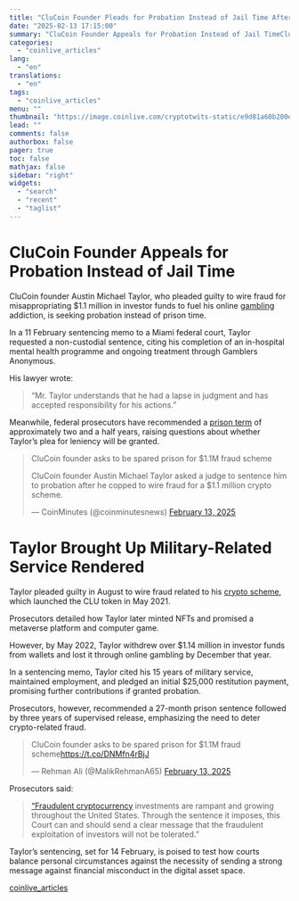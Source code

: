 ```yaml
---
title: "CluCoin Founder Pleads for Probation Instead of Jail Time After $1.1 Million Fraud Scheme: Is Leniency Warranted?"
date: "2025-02-13 17:15:00"
summary: "CluCoin Founder Appeals for Probation Instead of Jail TimeCluCoin founder Austin Michael Taylor, who pleaded guilty to wire fraud for misappropriating $1.1 million in investor funds to fuel his online gambling addiction, is seeking probation instead of prison time. In a 11 February sentencing memo to a Miami federal court,..."
categories:
  - "coinlive_articles"
lang:
  - "en"
translations:
  - "en"
tags:
  - "coinlive_articles"
menu: ""
thumbnail: "https://image.coinlive.com/cryptotwits-static/e9d81a60b200ed6ad23bb48b1ad2c3b4.jpeg"
lead: ""
comments: false
authorbox: false
pager: true
toc: false
mathjax: false
sidebar: "right"
widgets:
  - "search"
  - "recent"
  - "taglist"
---
```


CluCoin Founder Appeals for Probation Instead of Jail Time
==========================================================

CluCoin founder Austin Michael Taylor, who pleaded guilty to wire fraud for misappropriating $1.1 million in investor funds to fuel his online [gambling](https://www.coinlive.com/news/polymarket-in-hot-water-singapore-bars-access-for-unlicensed-gambling ) addiction, is seeking probation instead of prison time.

In a 11 February sentencing memo to a Miami federal court, Taylor requested a non-custodial sentence, citing his completion of an in-hospital mental health programme and ongoing treatment through Gamblers Anonymous.

His lawyer wrote:

> “Mr. Taylor understands that he had a lapse in judgment and has accepted responsibility for his actions.”

Meanwhile, federal prosecutors have recommended a [prison term](https://www.coinlive.com/news/prison-free-cz-fires-back-mocks-bitcoin-is-dead-doubters-as ) of approximately two and a half years, raising questions about whether Taylor’s plea for leniency will be granted.

> CluCoin founder asks to be spared prison for $1.1M fraud scheme  
>   
> CluCoin founder Austin Michael Taylor asked a judge to sentence him to probation after he copped to wire fraud for a $1.1 million crypto scheme.
> 
> — CoinMinutes (@coinminutesnews) [February 13, 2025](https://twitter.com/coinminutesnews/status/1889912520472756661?ref_src=twsrc%5Etfw)

Taylor Brought Up Military-Related Service Rendered
===================================================

Taylor pleaded guilty in August to wire fraud related to his [crypto scheme](https://www.coinlive.com/news/founder-of-my-big-coin-to-pay-7-6-million-restitution ), which launched the CLU token in May 2021.

Prosecutors detailed how Taylor later minted NFTs and promised a metaverse platform and computer game.

However, by May 2022, Taylor withdrew over $1.14 million in investor funds from wallets and lost it through online gambling by December that year.

In a sentencing memo, Taylor cited his 15 years of military service, maintained employment, and pledged an initial $25,000 restitution payment, promising further contributions if granted probation.

Prosecutors, however, recommended a 27-month prison sentence followed by three years of supervised release, emphasizing the need to deter crypto-related fraud.

> CluCoin founder asks to be spared prison for $1.1M fraud scheme<https://t.co/DNMfn4rBjJ>
> 
> — Rehman Ali (@MalikRehmanA65) [February 13, 2025](https://twitter.com/MalikRehmanA65/status/1889913940576264452?ref_src=twsrc%5Etfw)

Prosecutors said:

> [“Fraudulent cryptocurrency](https://www.coinlive.com/news/hashflare-s-massive-575m-crypto-mining-fraud-co-founders-plead-guilty-forfeit ) investments are rampant and growing throughout the United States. Through the sentence it imposes, this Court can and should send a clear message that the fraudulent exploitation of investors will not be tolerated.”

Taylor’s sentencing, set for 14 February, is poised to test how courts balance personal circumstances against the necessity of sending a strong message against financial misconduct in the digital asset space.

[coinlive_articles](https://www.coinlive.com/news/clucoin-founder-pleads-for-probation-instead-of-jail-time-after)
